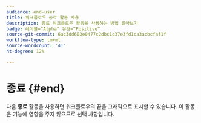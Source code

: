 ```yaml
---
audience: end-user
title: 워크플로우 종료 활동 사용
description: 종료 워크플로우 활동을 사용하는 방법 알아보기
badge: 레이블=“Alpha” 유형=“Positive”
source-git-commit: 6ac3dd603e0477c2dbc1c37e3fd1ca3acbcfaf1f
workflow-type: tm+mt
source-wordcount: '41'
ht-degree: 12%

---
```



# 종료 {#end}

다음 **종료** 활동을 사용하면 워크플로우의 끝을 그래픽으로 표시할 수 있습니다. 이 활동은 기능에 영향을 주지 않으므로 선택 사항입니다.
